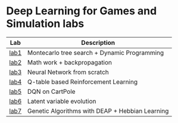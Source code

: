 # Deep Learning for Games and Simulation labs

|Lab|Description|
|---|-----------|
|[lab1](/lab1.ipynb)| Montecarlo tree search + Dynamic Programming |
|[lab2](/lab2.ipynb)| Math work + backpropagation |
|[lab3](/lab3.ipynb)| Neural Network from scratch |
|[lab4](/lab4.ipynb)| Q-table based Reinforcement Learning |
|[lab5](/lab5.ipynb)| DQN on CartPole |
|[lab6](/lab6.ipynb)| Latent variable evolution |
|[lab7](/lab7.ipynb)| Genetic Algorithms with DEAP + Hebbian Learning |

